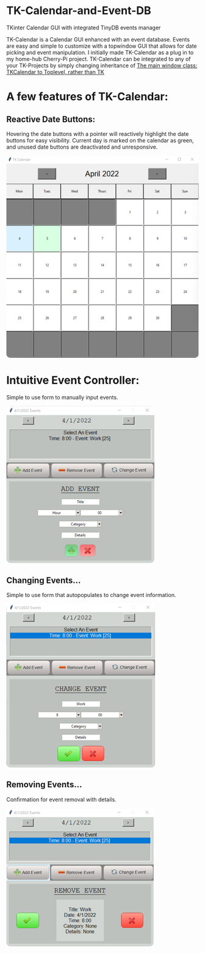 # TK-Calendar-and-Event-DB
TKinter Calendar GUI with integrated TinyDB events manager

TK-Calendar is a Calendar GUI enhanced with an event database. Events are easy and simple to customize with a topwindow GUI that allows for date picking and event manipulation. I initially made TK-Calendar as a plug in to my home-hub Cherry-Pi project. TK-Calendar can be integrated to any of your TK-Projects by simply changing inheritance of [The main window class: TKCalendar to Toplevel, rather than TK](TKCalendar/main.py)

# A few features of TK-Calendar:

## Reactive Date Buttons:
Hovering the date buttons with a pointer will reactively highlight the date buttons for easy visibility. Current day is marked on the calendar as green, and unused date buttons are deactivated and unresponsive.

![alt text](TKCalendar/readme-images/cal.png?raw=true)

# Intuitive Event Controller:
Simple to use form to manually input events.

![alt text](TKCalendar/readme-images/cal3.png?raw=true)

## Changing Events...
Simple to use form that autopopulates to change event information.

![alt text](TKCalendar/readme-images/cal5.png?raw=true)

## Removing Events...
Confirmation for event removal with details.

![alt text](TKCalendar/readme-images/cal4.png?raw=true)


